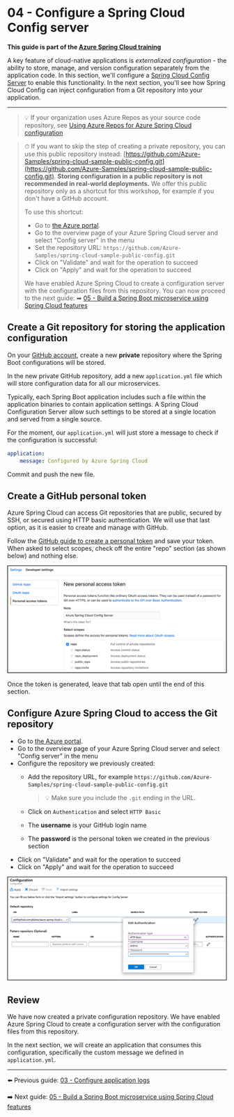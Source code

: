 # 04 - Configure a Spring Cloud Config server

__This guide is part of the [Azure Spring Cloud training](../README.md)__

A key feature of cloud-native applications is *externalized configuration* - the ability to store, manage, and version configuration separately from the application code. In this section, we'll configure a [Spring Cloud Config Server](https://cloud.spring.io/spring-cloud-config) to enable this functionality. In the next section, you'll see how Spring Cloud Config can inject configuration from a Git repository into your application.

---

> 💡 If your organization uses Azure Repos as your source code repository, see [Using Azure Repos for Azure Spring Cloud configuration](AzureReposForConfig.md)

> ⏱ If you want to skip the step of creating a private repository, you can use this public repository instead: [https://github.com/Azure-Samples/spring-cloud-sample-public-config.git](https://github.com/Azure-Samples/spring-cloud-sample-public-config.git). __Storing configuration in a public repository is not recommended in real-world deployments.__ We offer this public repository only as a shortcut for this workshop, for example if you don't have a GitHub account. 
>
> To use this shortcut:
>  - Go to [the Azure portal](https://portal.azure.com/?WT.mc_id=azurespringcloud-github-judubois).
>  - Go to the overview page of your Azure Spring Cloud server and select "Config server" in the menu
>  - Set the repository URL: `https://github.com/Azure-Samples/spring-cloud-sample-public-config.git`
>  - Click on "Validate" and wait for the operation to succeed
>  - Click on "Apply" and wait for the operation to succeed
>  
>  We have enabled Azure Spring Cloud to create a configuration server with the configuration files from this repository. You can now proceed to the next guide: 
>  ➡ [05 - Build a Spring Boot microservice using Spring Cloud features](../05-build-a-spring-boot-microservice-using-spring-cloud-features/README.md)

## Create a Git repository for storing the application configuration

On your [GitHub account](https://github.com), create a new **private** repository where the Spring Boot configurations will be stored.

In the new private GitHub repository, add a new `application.yml` file which will store configuration data for all our microservices.

Typically, each Spring Boot application includes such a file within the application binaries to contain application settings. A Spring Cloud Configuration Server allow such settings to be stored at a single location and served from a single source.

For the moment, our `application.yml` will just store a message to check if the configuration is successful:

```yaml
application:
    message: Configured by Azure Spring Cloud
```

Commit and push the new file.

## Create a GitHub personal token

Azure Spring Cloud can access Git repositories that are public, secured by SSH, or secured using HTTP basic authentication. We will use that last option, as it is easier to create and manage with GitHub.

Follow the [GitHub guide to create a personal token](https://help.github.com/en/articles/creating-a-personal-access-token-for-the-command-line) and save your token. When asked to select scopes, check off the entire "repo" section (as shown below) and nothing else.

![GitHub personal access token](media/01-github-personal-access-token.png)

Once the token is generated, leave that tab open until the end of this section.

## Configure Azure Spring Cloud to access the Git repository

- Go to [the Azure portal](https://portal.azure.com/?WT.mc_id=azurespringcloud-github-judubois).
- Go to the overview page of your Azure Spring Cloud server and select "Config server" in the menu
- Configure the repository we previously created:
  - Add the repository URL, for example `https://github.com/Azure-Samples/spring-cloud-sample-public-config.git`

     >💡 Make sure you include the `.git` ending in the URL.

  - Click on `Authentication` and select `HTTP Basic`
  - The __username__ is your GitHub login name
  - The __password__ is the personal token we created in the previous section
- Click on "Validate" and wait for the operation to succeed  
- Click on "Apply" and wait for the operation to succeed

![Spring Cloud config server](media/02-config-server.png)

## Review

We have now created a private configuration repository. We have enabled Azure Spring Cloud to create a configuration server with the configuration files from this repository.

In the next section, we will create an application that consumes this configuration, specifically the custom message we defined in `application.yml`.

---

⬅️ Previous guide: [03 - Configure application logs](../03-configure-monitoring/README.md)

➡️ Next guide: [05 - Build a Spring Boot microservice using Spring Cloud features](../05-build-a-spring-boot-microservice-using-spring-cloud-features/README.md)
